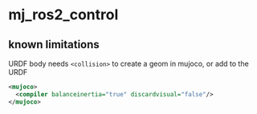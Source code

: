 # mj_ros2_control

## known limitations
URDF body needs `<collision>` to create a geom in mujoco, or add to the URDF
```xml
<mujoco>
  <compiler balanceinertia="true" discardvisual="false"/>
</mujoco>
```